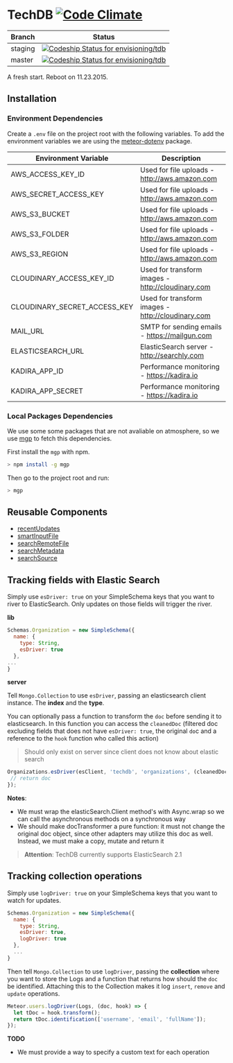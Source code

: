 # TechDB  [![Code Climate](https://codeclimate.com/github/envisioning/techdb/badges/gpa.svg)](https://codeclimate.com/github/envisioning/techdb)

| Branch       | Status                |
|------------------------------|---------------------------------------------------------------------|
| staging         | [![Codeship Status for envisioning/tdb](https://codeship.com/projects/878e70d0-c82e-0133-dc26-1aeb7925fee8/status?branch=master)](https://codeship.com/projects/139232)|
| master            | [![Codeship Status for envisioning/tdb](https://codeship.com/projects/878e70d0-c82e-0133-dc26-1aeb7925fee8/status?branch=staging)](https://codeship.com/projects/139232)|


A fresh start. Reboot on 11.23.2015.


## Installation

### Environment Dependencies

Create a `.env` file on the project root with the following variables. To add the environment variables we are using the [meteor-dotenv](https://github.com/okgrow/meteor-dotenv) package.

| Environment Variable         | Description                                                                        |
|------------------------------|------------------------------------------------------------------------------------|
| AWS_ACCESS_KEY_ID            | Used for file uploads - http://aws.amazon.com                                      |
| AWS_SECRET_ACCESS_KEY        | Used for file uploads - http://aws.amazon.com                                      |
| AWS_S3_BUCKET                | Used for file uploads - http://aws.amazon.com                                      |
| AWS_S3_FOLDER                | Used for file uploads - http://aws.amazon.com                                      |
| AWS_S3_REGION                | Used for file uploads - http://aws.amazon.com                                      |
| CLOUDINARY_ACCESS_KEY_ID     | Used for transform images - http://cloudinary.com                                  |
| CLOUDINARY_SECRET_ACCESS_KEY | Used for transform images - http://cloudinary.com                                  |
| MAIL_URL                     | SMTP for sending emails - https://mailgun.com                                      |
| ELASTICSEARCH_URL            | ElasticSearch server - http://searchly.com                                         |
| KADIRA_APP_ID                | Performance monitoring - https://kadira.io                                         |
| KADIRA_APP_SECRET            | Performance monitoring - https://kadira.io                                          |

### Local Packages Dependencies

We use some some packages that are not avaliable on atmosphere, so we use [mgp](https://github.com/DispatchMe/mgp) to fetch this dependencies.

First install the `mgp` with npm.

```bash
> npm install -g mgp
```

Then go to the project root and run:

```bash
> mgp
```

## Reusable Components
- [recentUpdates](https://github.com/envisioning/techdb/tree/master/client/views/shared/recent_updates)
- [smartInputFile](https://github.com/envisioning/techdb/tree/master/client/views/shared/smart_input_file)
- [searchRemoteFile](https://github.com/envisioning/techdb/tree/master/client/views/shared/search_remote_file)
- [searchMetadata](https://github.com/envisioning/techdb/tree/master/client/views/shared/search_metadata)
- [searchSource](https://github.com/envisioning/techdb/tree/master/client/views/shared/search_source)



## Tracking fields with Elastic Search

Simply use ```esDriver: true``` on your SimpleSchema keys that you want to river to ElasticSearch.
Only updates on those fields will trigger the river.

**lib**
```js
Schemas.Organization = new SimpleSchema({
  name: {
    type: String,
    esDriver: true
  },
...
}
```

**server**

Tell `Mongo.Collection` to use `esDriver`, passing an elasticsearch client instance. The **index** and the **type**. 

You can optionally pass a function to transform the `doc` before sending it to elasticsearch. In this function you can access the `cleanedDoc` (filtered doc excluding fields that does not have `esDriver: true`, the original `do`c and a reference to the `hook` function who called this action)
> Should only exist on server since client does not know about elastic search

```js
Organizations.esDriver(esClient, 'techdb', 'organizations', (cleanedDoc, doc, hook) => {
 // return doc
});
```

**Notes**:
- We must wrap the elasticSearch.Client method's with Async.wrap so we can call the asynchronous methods on a synchronous way
- We should make docTransformer a pure function: it must not change the original doc object, since other adapters may utilize this doc as well. Instead, we must make a copy, mutate and return it

> **Attention**: TechDB currently supports ElasticSearch 2.1

## Tracking collection operations

Simply use `logDriver: true` on your SimpleSchema keys that you want to watch for updates.

```javascript
Schemas.Organization = new SimpleSchema({
  name: {
    type: String,
    esDriver: true,
    logDriver: true
  },
  ...
}
```
Then tell `Mongo.Collection` to use `logDriver`, passing the **collection** where you want to store the Logs and a function that returns how should the `doc` be identified. Attaching this to the Collection makes it log `insert`, `remove` and `update` operations.

```js
Meteor.users.logDriver(Logs, (doc, hook) => {
  let tDoc = hook.transform();
  return tDoc.identification(['username', 'email', 'fullName']);
});
```

**TODO**
- We must provide a way to specify a custom text for each operation



